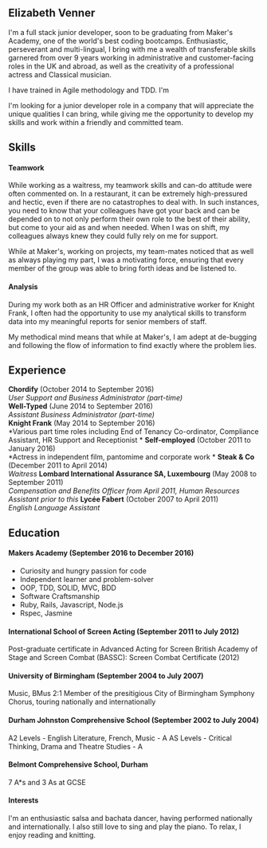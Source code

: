 ## Elizabeth Venner

I'm a full stack junior developer, soon to be graduating from Maker's Academy, one of the world's best coding bootcamps. Enthusiastic, perseverant and multi-lingual, I bring with me a wealth of transferable skills garnered from over 9 years working in administrative and customer-facing roles in the UK and abroad, as well as the creativity of a professional actress and Classical musician.

I have trained in Agile methodology and TDD. I'm 

I'm looking for a junior developer role in a company that will appreciate the unique qualities I can bring, while giving me the opportunity to develop my skills and work within a friendly and committed team.

## Skills

#### Teamwork

While working as a waitress, my teamwork skills and can-do attitude were often commented on. In a restaurant, it can be extremely high-pressured and hectic, even if there are no catastrophes to deal with. In such instances, you need to know that your colleagues have got your back and can be depended on to not only perform their own role to the best of their ability, but come to your aid as and when needed. When I was on shift, my colleagues always knew they could fully rely on me for support.

While at Maker's, working on projects, my team-mates noticed that as well as always playing my part, I was a motivating force, ensuring that every member of the group was able to bring forth ideas and be listened to.

#### Analysis

During my work both as an HR Officer and administrative worker for Knight Frank, I often had the opportunity to use my analytical skills to transform data into my meaningful reports for senior members of staff.

My methodical mind means that while at Maker's, I am adept at de-bugging and following the flow of information to find exactly where the problem lies.

## Experience

**Chordify** (October 2014 to September 2016)    
*User Support and Business Administrator (part-time)*  
**Well-Typed** (June 2014 to September 2016)   
*Assistant Business Administrator (part-time)*  
**Knight Frank** (May 2014 to September 2016)   
*Various part time roles including End of Tenancy Co-ordinator, Compliance Assistant, HR Support and Receptionist *
**Self-employed** (October 2011 to January 2016)   
*Actress in independent film, pantomime and corporate work *
**Steak & Co** (December 2011 to April 2014)   
*Waitress*
**Lombard International Assurance SA, Luxembourg** (May 2008 to September 2011)   
*Compensation and Benefits Officer from April 2011, Human Resources Assistant prior to this*
**Lycée Fabert** (October 2007 to April 2011)   
*English Language Assistant*

## Education

#### Makers Academy (September 2016 to December 2016)

- Curiosity and hungry passion for code
- Independent learner and problem-solver
- OOP, TDD, SOLID, MVC, BDD
- Software Craftsmanship
- Ruby, Rails, Javascript, Node.js
- Rspec, Jasmine

#### International School of Screen Acting (September 2011 to July 2012)
Post-graduate certificate in Advanced Acting for Screen
British Academy of Stage and Screen Combat (BASSC): Screen Combat Certificate (2012)

#### University of Birmingham (September 2004 to July 2007)
Music, BMus 2:1
Member of the presitigious City of Birmingham Symphony Chorus, touring nationally and internationally

#### Durham Johnston Comprehensive School (September 2002 to July 2004)
A2 Levels - English Literature, French, Music - A
AS Levels - Critical Thinking, Drama and Theatre Studies - A

#### Belmont Comprehensive School, Durham
7 A\*s and 3 As at GCSE

#### Interests
I'm an enthusiastic salsa and bachata dancer, having performed nationally and internationally. I also still love to sing and play the piano. To relax, I enjoy reading and knitting.

